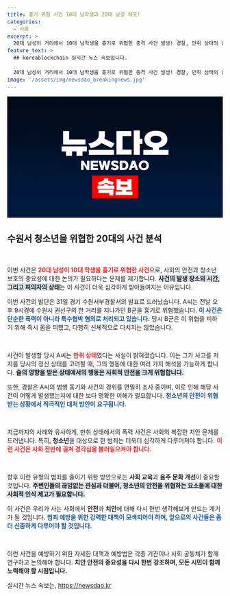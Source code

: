 ```yaml
---
title: 흉기 위협 사건 10대 남학생과 20대 남성 체포!
categories:
  - 사회
excerpt: >
  20대 남성이 거리에서 10대 남학생을 흉기로 위협한 충격 사건 발생! 경찰, 만취 상태의 남성을 체포하고 범행 동기를 조사 중이다. 클릭하여 자세한 내용을 확인하세요!
feature_text: >
  ## koreablockchain 실시간 뉴스 속보입니다.

  20대 남성이 거리에서 10대 남학생을 흉기로 위협한 충격 사건 발생! 경찰, 만취 상태의 남성을 체포하고 범행 동기를 조사 중이다. 클릭하여 자세한 내용을 확인하세요!
image: '/assets/img/newsdao_breakingnews.jpg'
---
```


<p><img src="/assets/img/newsdao_breakingnews.jpg" alt="koreablockchain 속보" /></p>

<h2 data-ke-size="size26">수원서 청소년을 위협한 20대의 사건 분석</h2>

<p data-ke-size="size16">&nbsp;</p>

<p>이번 사건은 <b><span style="color: #ee2323;">20대 남성이 10대 학생을 흉기로 위협한 사건</span></b>으로, 사회의 안전과 청소년 보호의 중요성에 대한 논의가 필요하다는 문제를 제기합니다. <b><span style="background-color: #21538527;">사건의 발생 장소와 시간, 그리고 피의자의 상태</span></b>는 이 사건이 더욱 심각하게 받아들여지는 이유입니다. </p>

<p>이번 사건의 발단은 31일 경기 수원서부경찰서의 발표로 드러났습니다. A씨는 전날 오후 9시경에 수원시 권선구의 한 거리를 지나가던 B군을 흉기로 위협했습니다. <b><span style="color: #1a5490;">이 사건은 단순한 폭력이 아니라 특수협박 혐의로 처리되고 있습니다.</span></b> 당시 B군은 이 위협을 피하기 위해 즉시 몸을 피했고, 다행히 신체적으로 다치지는 않았습니다. </p>

<p data-ke-size="size16">&nbsp;</p>

<p>사건이 발생할 당시 A씨는 <b><span style="color: #ee2323;">만취 상태</span></b>였다는 사실이 밝혀졌습니다. 이는 그가 사고를 저지를 당시의 정신 상태를 고려할 때, 그의 행동에 대한 여러 가지 해석을 가능하게 합니다. <b><span style="background-color: #21538527;">술의 영향을 받은 상태에서의 행동은 사회적 안전을 크게 위협합니다.</span></b> </p>

<p>또한, 경찰은 A씨의 범행 동기와 사건의 경위를 면밀히 조사 중이며, 이로 인해 해당 사건이 어떻게 발생했는지에 대한 보다 명확한 이해가 필요합니다. <b><span style="color: #1a5490;">청소년의 안전이 위협받는 상황에서 적극적인 대처 방안이 요구됩니다.</span></b></p>

<p data-ke-size="size16">&nbsp;</p>

<p>지금까지의 사례와 유사하게, 만취 상태에서의 폭력 사건은 사회의 복잡한 치안 문제를 드러냅니다. 특히, <b>청소년</b>을 대상으로 한 범죄는 더욱더 심각하게 다루어져야 합니다. <b><span style="color: #ee2323;">이런 사건은 사회 전반에 걸쳐 경각심을 불러일으켜야 합니다.</span></b> </p>

<p data-ke-size="size16">&nbsp;</p>

<p>향후 이런 유형의 범죄를 줄이기 위한 방안으로는 <b>사회 교육</b>과 <b>음주 문화 개선</b>이 중요할 것입니다. <b><span style="background-color: #21538527;">주변인들의 끊임없는 관심과 더불어, 청소년의 안전을 위협하는 요소들에 대한 사회적 인식 제고가 필요합니다.</span></b> </p>

<p>이 사건은 우리가 사는 사회에서 <b>안전</b>과 <b>치안</b>에 대해 다시 한번 생각해보게 만드는 계기가 될 것입니다. <b><span style="color: #1a5490;">범죄 예방을 위한 강력한 대책이 모색되어야 하며, 앞으로의 사건들은 좀 더 신중하게 다루어야 할 것입니다.</span></b> </p>

<p data-ke-size="size16">&nbsp;</p>

<p>이런 사건을 예방하기 위한 자세한 대책과 예방법은 각종 기관이나 사회 공동체가 함께 연구하고 논의해야 합니다. <b>치안 안전의 중요성을 다시 한번 강조하며, 모든 시민이 함께 노력해야 할 시점입니다.</b></p>
실시간 뉴스 속보는, <a href="https://newsdao.kr" rel="dofollow">https://newsdao.kr</a>


